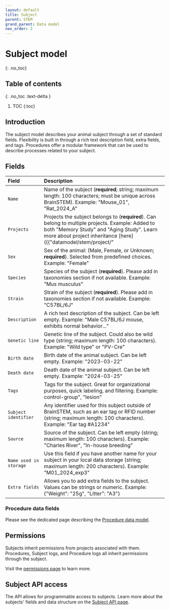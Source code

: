```yaml
---
layout: default
title: Subject
parent: STEM
grand_parent: Data model
nav_order: 2
---
```


# Subject model
{: .no_toc}

## Table of contents
{: .no_toc .text-delta }

1. TOC
{:toc}

## Introduction

The subject model describes your animal subject through a set of standard fields. Flexibility is built in through a rich text description field, extra fields, and tags. Procedures offer a modular framework that can be used to describe processes related to your subject.

## Fields

| Field | Description |
|:------|:------------|
| `Name` | Name of the subject (**required**; string; maximum length: 100 characters; must be unique across BrainSTEM). Example: "Mouse_01", "Rat_2024_A" |
| `Projects` | Projects the subject belongs to (**required**). Can belong to multiple projects. Example: Added to both "Memory Study" and "Aging Study". Learn more about project inheritance [here]({{"datamodel/stem/project/"|absolute_url}}). |
| `Sex` | Sex of the animal: (Male, Female, or Unknown; **required**). Selected from predefined choices. Example: "Female" |
| `Species` | Species of the subject (**required**). Please add in taxonomies section if not available. Example: "Mus musculus" |
| `Strain` | Strain of the subject (**required**). Please add in taxonomies section if not available. Example: "C57BL/6J" |
| `Description` | A rich text description of the subject. Can be left empty. Example: "Male C57BL/6J mouse, exhibits normal behavior..." |
| `Genetic line` | Genetic line of the subject. Could also be wild type (string; maximum length: 100 characters). Example: "Wild type" or "PV-Cre" |
| `Birth date` | Birth date of the animal subject. Can be left empty. Example: "2023-03-22" |
| `Death date` | Death date of the animal subject. Can be left empty. Example: "2024-03-25" |
| `Tags` | Tags for the subject. Great for organizational purposes, quick labeling, and filtering. Example: control-group", "lesion" |
| `Subject identifier` | Any identifier used for this subject outside of BrainSTEM, such as an ear tag or RFID number (string; maximum length: 100 characters). Example: "Ear tag #A1234" |
| `Source` | Source of the subject. Can be left empty (string; maximum length: 100 characters). Example: "Charles River", "In-house breeding" |
| `Name used in storage` | Use this field if you have another name for your subject in your local data storage (string; maximum length: 200 characters). Example: "M01_2024_exp3" |
| `Extra fields` | Allows you to add extra fields to the subject. Values can be strings or numeric. Example: {"Weight": "25g", "Litter": "A3"} |

### Procedure data fields

Please see the dedicated page describing the [Procedure data model]({{"datamodel/modules/procedure"|absolute_url}}).


## Permissions

Subjects inherit permissions from projects associated with them. Procedures, Subject logs, and Procedure logs all inherit permissions through the subject.

Visit the [permissions page]({{"datamodel/permission/"|absolute_url}}) to learn more. 

## Subject API access

The API allows for programmable access to subjects. Learn more about the subjects' fields and data structure on the [Subject API page]({{"api/stem/subject/"|absolute_url}}).
